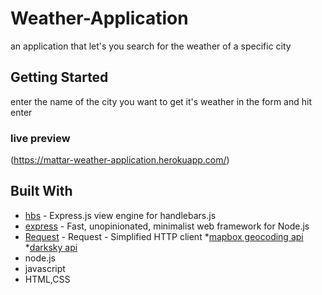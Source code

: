 # Weather-Application

an application that let's you search for the weather of a specific city

## Getting Started

enter the name of the city you want to get it's weather in the form and hit enter

### live preview
(https://mattar-weather-application.herokuapp.com/)
## Built With

* [hbs](https://github.com/pillarjs/hbs#readme) - Express.js view engine for handlebars.js
* [express](https://expressjs.com/) - Fast, unopinionated, minimalist web framework for Node.js
* [Request](https://github.com/request/request#readme) - Request - Simplified HTTP client
*[mapbox geocoding api](https://docs.mapbox.com/api/)
*[darksky api](https://darksky.net/forecast)
* node.js
* javascript
* HTML,CSS

